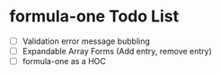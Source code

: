 # formula-one Todo List

- [ ] Validation error message bubbling
- [ ] Expandable Array Forms (Add entry, remove entry)
- [ ] formula-one as a HOC
